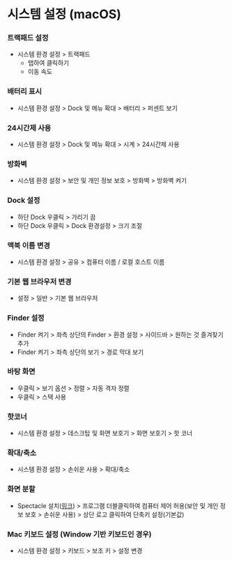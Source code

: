# 시스템 설정 (macOS)

### 트랙패드 설정

  - 시스템 환경 설정 > 트랙패드
    - 탭하여 클릭하기
    - 이동 속도



### 배터리 표시

  - 시스템 환경 설정 > Dock 및 메뉴 확대 > 배터리 > 퍼센트 보기



### 24시간제 사용

  - 시스템 환경 설정 > Dock 및 메뉴 확대 > 시계 > 24시간제 사용



### 방화벽

  - 시스템 환경 설정 > 보안 및 개인 정보 보호 > 방화벽 > 방화벽 켜기



### Dock 설정

  - 하단 Dock 우클릭 > 가리기 끔
  - 하단 Dock 우클릭 > Dock 환경설정 > 크기 조절



### 맥북 이름 변경

  - 시스템 환경 설정 > 공유 > 컴퓨터 이름 / 로컬 호스트 이름



### 기본 웹 브라우저 변경

  - 설정 > 일반 > 기본 웹 브라우저



### Finder 설정

  - Finder 켜기 > 좌측 상단의 Finder > 환경 설정 > 사이드바 > 원하는 것 즐겨찾기 추가
  - Finder 켜기 > 좌측 상단의 보기 > 경로 막대 보기



### 바탕 화면

  - 우클릭 > 보기 옵션 > 정렬 > 자동 격자 정렬
  - 우클릭 > 스택 사용



### 핫코너

  - 시스템 환경 설정 > 데스크탑 및 화면 보호기 > 화면 보호기 > 핫 코너



### 확대/축소

  - 시스템 환경 설정 > 손쉬운 사용 > 확대/축소



### 화면 분할

  - Spectacle 설치([링크](https://www.spectacleapp.com/)) > 프로그램 더블클릭하여 컴퓨터 제어 허용(보안 및 개인 정보 보호 > 손쉬운 사용) > 상단 로고 클릭하여 단축키 설정(기본값)



### Mac 키보드 설정 (Window 기반 키보드인 경우)

  - 시스템 환경 설정 > 키보드 > 보조 키 > 설정 변경